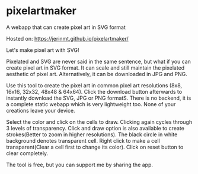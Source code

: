 # pixelartmaker
A webapp that can create pixel art in SVG format

Hosted on: https://jerinmt.github.io/pixelartmaker/

Let's make pixel art with SVG!

Pixelated and SVG are never said in the same sentence, but what if you can create pixel art in SVG format. It can scale and still maintain the pixelated aesthetic of pixel art. Alternatively, it can be downloaded in JPG and PNG.

Use this tool to create the pixel art in common pixel art resolutions (8x8, 16x16, 32x32, 48x48 & 64x64). Click the download button afterwards to instantly download the SVG, JPG or PNG formatS. There is no backend, it is a complete static webapp which is very lightweight too. None of your creations leave your device.

Select the color and click on the cells to draw. Clicking again cycles through 3 levels of transparency. Click and draw option is also available to create strokes(Better to zoom in higher resolutions). The black circle in white background denotes transparent cell. Right click to make a cell transparent(Clear a cell first to change its color). Click on reset button to clear completely.

The tool is free, but you can support me by sharing the app.
